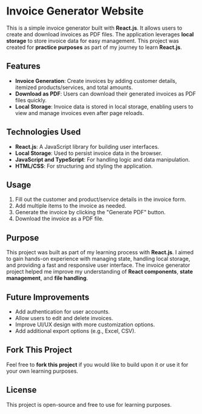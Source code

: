 # Invoice Generator Website

This is a simple invoice generator built with **React.js**. It allows users to create and download invoices as PDF files. The application leverages **local storage** to store invoice data for easy management. This project was created for **practice purposes** as part of my journey to learn **React.js**.

## Features

- **Invoice Generation**: Create invoices by adding customer details, itemized products/services, and total amounts.
- **Download as PDF**: Users can download their generated invoices as PDF files quickly.
- **Local Storage**: Invoice data is stored in local storage, enabling users to view and manage invoices even after page reloads.

## Technologies Used

- **React.js**: A JavaScript library for building user interfaces.
- **Local Storage**: Used to persist invoice data in the browser.
- **JavaScript and TypeScript**: For handling logic and data manipulation.
- **HTML/CSS**: For structuring and styling the application.

## Usage

1. Fill out the customer and product/service details in the invoice form.
2. Add multiple items to the invoice as needed.
3. Generate the invoice by clicking the "Generate PDF" button.
4. Download the invoice as a PDF file.

## Purpose

This project was built as part of my learning process with **React.js**. I aimed to gain hands-on experience with managing state, handling local storage, and providing a fast and responsive user interface. The invoice generator project helped me improve my understanding of **React components**, **state management**, and **file handling**.

## Future Improvements

- Add authentication for user accounts.
- Allow users to edit and delete invoices.
- Improve UI/UX design with more customization options.
- Add additional export options (e.g., Excel, CSV).

## Fork This Project

Feel free to **fork this project** if you would like to build upon it or use it for your own learning purposes.

## License

This project is open-source and free to use for learning purposes.
